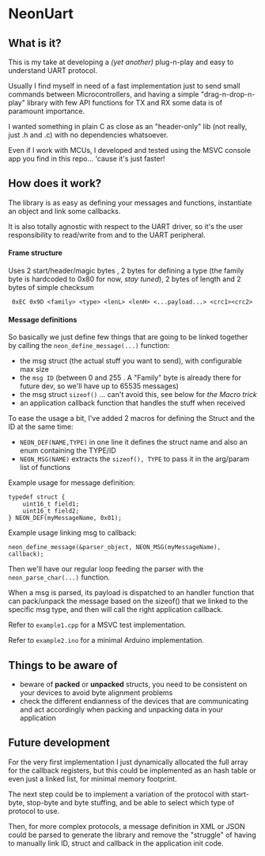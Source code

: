# NeonUart

## What is it?
This is my take at developing a *(yet another)* plug-n-play and easy to understand UART protocol.

Usually I find myself in need of a fast implementation just to send small commands between Microcontrollers, and having a simple "drag-n-drop-n-play" library with few API functions for TX and RX some data is of paramount importance. 

I wanted something in plain C as close as an "header-only" lib (not really, just .h and .c) with no dependencies whatsoever.

Even if I work with MCUs, I developed and tested using the MSVC console app you find in this repo... 'cause it's just faster!

## How does it work?

The library is as easy as defining your messages and functions, instantiate an object and link some callbacks.

It is also totally agnostic with respect to the UART driver, so it's the user responsibility to read/write from and to the UART peripheral.

#### Frame structure

Uses 2 start/header/magic bytes , 2 bytes for defining a type (the family byte is hardcoded to 0x80 for now, *stay tuned*), 2 bytes of length and 2 bytes of simple checksum

``` 
 0xEC 0x9D <family> <type> <lenL> <lenH> <...payload...> <crc1><crc2> 
 ```
#### Message definitions

So basically we just define few things that are going to be linked together by calling the `neon_define_message(...)` function:
- the msg struct (the actual stuff you want to send), with configurable max size
- the `msg ID` (between 0 and 255 . A "Family" byte is already there for future dev, so we'll have up to 65535 messages)
- the msg struct `sizeof()` ... can't avoid this, see below for *the Macro trick*
- an application callback function that handles the stuff when received

To ease the usage a bit, I've added 2 macros for defining the Struct and the ID at the same time:
- `NEON_DEF(NAME,TYPE)` in one line it defines the struct name and also an enum containing the TYPE/ID
- `NEON_MSG(NAME)` extracts the `sizeof(), TYPE` to pass it in the arg/param list of functions

Example usage for message definition:
```
typedef struct {
    uint16_t field1;
    uint16_t field2;
} NEON_DEF(myMessageName, 0x01);
```

Example usage linking msg to callback:

```
neon_define_message(&parser_object, NEON_MSG(myMessageName), callback);
```

Then we'll have our regular loop feeding the parser with the `neon_parse_char(...)` function.

When a msg is parsed, its payload is dispatched to an handler function that can pack/unpack the message based on the sizeof() that we linked to the specific msg type, and then will call the right application callback.

Refer to `example1.cpp` for a MSVC test implementation.

Refer to `example2.ino` for a minimal Arduino implementation. 



## Things to be aware of

- beware of **packed** or **unpacked** structs, you need to be consistent on your devices to avoid byte alignment problems
- check the different endianness of the devices that are communicating and act accordingly when packing and unpacking data in your application

## Future development

For the very first implementation I just dynamically allocated the full array for the callback registers, but this could be implemented as an hash table or even just a linked list, for minimal memory footprint.

The next step could be to implement a variation of the protocol with start-byte, stop-byte and byte stuffing, and be able to select which type of protocol to use.

Then, for more complex protocols, a message definition in XML or JSON could be parsed to generate the library and remove the "struggle" of having to manually link ID, struct and callback in the application init code.

